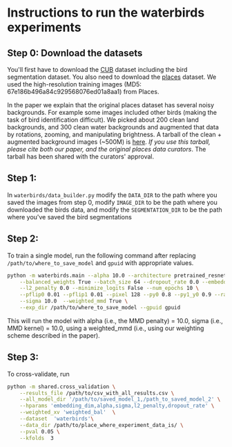 # Instructions to run the waterbirds experiments

## Step 0: Download the datasets
You'll first have to download the [CUB](http://www.vision.caltech.edu/visipedia/CUB-200-2011.html) dataset including the bird segmentation dataset.
You also need to download the [places](http://places2.csail.mit.edu/download.html) dataset. We used the high-resolution training images (MD5: 67e186b496a84c929568076ed01a8aa1) from Places.

In the paper we explain that the original places dataset has several noisy backgrounds. For example some images included other birds (making the task of bird identification difficult). We picked about 200 clean land backgrounds, and 300 clean water backgrounds and augmented that data by rotations, zooming, and manipulating brightness. A tarball of the clean + augmented background images (\~500M) is [here](https://drive.google.com/file/d/19ZL2WTHOTtEDUSzldZKEb4JqUC-5vX8B/view).
*If you use this tarball, please cite both our paper, and the original places data curators*. The tarball has been shared with the curators' approval.


## Step 1:
In `waterbirds/data_builder.py` modify the `DATA_DIR` to the path where you saved the images from step 0, modify `IMAGE_DIR` to be the path where you downloaded the birds data, and modify the `SEGMENTATION_DIR` to be the path where you've saved the bird segmentations


## Step 2:
To train a single model, run the following command after replacing `/path/to/where_to_save_model` and `gpuid` with appropriate values.

```bash
python -m waterbirds.main --alpha 10.0 --architecture pretrained_resnet \
	--balanced_weights True --batch_size 64 --dropout_rate 0.0 --embedding_dim 10 \
	--l2_penalty 0.0 --minimize_logits False --num_epochs 10 \
	--pflip0 0.01 --pflip1 0.01 --pixel 128 --py0 0.8 --py1_y0 0.9 --random_seed 0 \
	--sigma 10.0  --weighted_mmd True \
	--exp_dir /path/to/where_to_save_model --gpuid gpuid
```
This will run the model with alpha (i.e., the MMD penalty) = 10.0, sigma (i.e., MMD kernel) = 10.0, using a weighted_mmd (i.e., using our weighting scheme described in the paper).

## Step 3:
To cross-validate, run
```bash
python -m shared.cross_validation \
	--results_file /path/to/csv_with_all_results.csv \
	--all_model_dir '/path/to/saved_model_1,/path_to_saved_model_2' \
	--hparams 'embedding_dim,alpha,sigma,l2_penalty,dropout_rate' \
	--weighted_xv 'weighted_bal'  \
	--dataset  'waterbirds'\
	--data_dir /path/to/place_where_experiment_data_is/ \
	--pval 0.05 \
	--kfolds  3
```